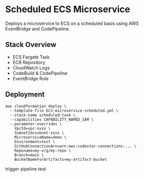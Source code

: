 # Scheduled ECS Microservice

Deploys a microservice to ECS on a scheduled basis using AWS EventBridge and CodePipeline.

## Stack Overview

- ECS Fargate Task
- ECR Repository
- CloudWatch Logs
- CodeBuild & CodePipeline
- EventBridge Rule

## Deployment

```
aws cloudformation deploy \
  --template-file ECS-microservice-scheduled.yml \
  --stack-name scheduled-task \
  --capabilities CAPABILITY_NAMED_IAM \
  --parameter-overrides \
    VpcId=vpc-xxxx \
    SubnetId=subnet-xxxx \
    MicroserviceName=demo \
    Environment=test \
    GitHubConnectionArn=arn:aws:codestar-connections:... \
    Reponame=my-org/my-repo \
    Branch=main \
    BucketNameForArtifacts=my-artifact-bucket
```

trigger pipeline test
